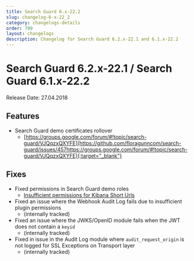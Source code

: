```yaml
---
title: Search Guard 6.x-22.2
slug: changelog-6-x-22_2
category: changelogs-details
order: 700
layout: changelogs
description: Changelog for Search Guard 6.2.x-22.1 and 6.1.x-22.2
---
```


<!---
Copryight 2017 floragunn GmbH
-->

# Search Guard 6.2.x-22.1 / Search Guard 6.1.x-22.2

Release Date: 27.04.2018

## Features

* Search Guard demo certificates rollover
  * [https://groups.google.com/forum/#!topic/search-guard/VJQqzxQXYFE](https://github.com/floragunncom/search-guard/issues/457https://groups.google.com/forum/#!topic/search-guard/VJQqzxQXYFE){:target="_blank"}

## Fixes

* Fixed permissions in Search Guard demo roles
  * [Insufficient permissions for Kibana Short Urls ](https://github.com/floragunncom/search-guard/issues/451)
* Fixed an issue where the Webhook Audit Log fails due to insufficient plugin permissions
  * (internally tracked)
* Fixed an issue where the JWKS/OpenID module fails when the JWT does not contain a `keyid`
  * (internally tracked)
* Fixed in issue in the Audit Log module where `audit_request_origin` is not logged for SSL Exceptions on Transport layer
  * (internally tracked)